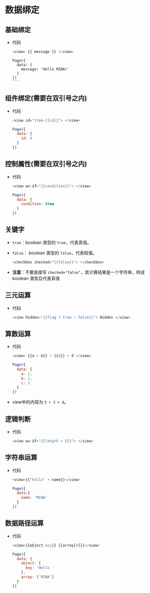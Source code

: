 # 数据绑定

## 基础绑定

*   代码

    ```javascript
    <view> {{ message }} </view>
    ```

    ````text
    Page({
      data: {
        message: 'Hello MINA!'
      }
    })
    ```
    ````

## 组件绑定(需要在双引号之内)

*   代码

    ```javascript
    <view id="item-{{id}}"> </view>
    ```

    ```javascript
    Page({
      data: {
        id: 0
      }
    })
    ```

## 控制属性(需要在双引号之内)

*   代码

    ```javascript
    <view wx:if="{{condition}}"> </view>
    ```

    ```javascript
    Page({
      data: {
        condition: true
      }
    })
    ```

## 关键字

*   `true`：boolean 类型的 `true`，代表真值。

*   `false`： boolean 类型的 `false`，代表假值。

    ```javascript
    <checkbox checked="{{false}}"> </checkbox>
    ```

*   **注意**：不要直接写 `checked="false"`，其计算结果是一个字符串，转成 boolean 类型后代表真值

## 三元运算

*   代码

    ```javascript
    <view hidden="{{flag ? true : false}}"> Hidden </view>
    ```

## 算数运算

*   代码

    ```javascript
    <view> {{a + b}} + {{c}} + d </view>
    ```

    ```javascript
    Page({
      data: {
        a: 1,
        b: 2,
        c: 3
      }
    })
    ```

*   view中的内容为 `3 + 3 + d`。

## 逻辑判断

*   代码

    ```javascript
    <view wx:if="{{length > 5}}"> </view>
    ```

## 字符串运算

*   代码

    ```javascript
    <view>{{"hello" + name}}</view>
    ```

    ```javascript
    Page({
      data:{
        name: 'MINA'
      }
    })
    ```

## 数据路径运算

*   代码

    ```javascript
    <view>{{object.key}} {{array[0]}}</view>
    ```

    ```javascript
    Page({
      data: {
        object: {
          key: 'Hello '
        },
        array: ['MINA']
      }
    })
    ```
